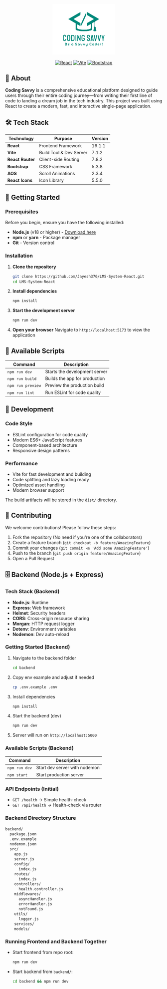 <div align="center">
  <img src="https://raw.githubusercontent.com/Jayesh370/LMS-System-React/main/frontend/public/assets/Final_Logo.png" alt="Coding Savvy Logo" width="200"/>

  
  [![React](https://img.shields.io/badge/React-19.1.1-61DAFB?style=for-the-badge&logo=react&logoColor=white)](https://reactjs.org/)
  [![Vite](https://img.shields.io/badge/Vite-7.1.2-646CFF?style=for-the-badge&logo=vite&logoColor=white)](https://vitejs.dev/)
  [![Bootstrap](https://img.shields.io/badge/Bootstrap-5.3.8-7952B3?style=for-the-badge&logo=bootstrap&logoColor=white)](https://getbootstrap.com/)
</div>

## 📖 About

**Coding Savvy** is a comprehensive educational platform designed to guide users through their entire coding journey—from writing their first line of code to landing a dream job in the tech industry. This project was built using React to create a modern, fast, and interactive single-page application.


## 🛠️ Tech Stack

| Technology | Purpose | Version |
|------------|---------|---------|
| **React** | Frontend Framework | 19.1.1 |
| **Vite** | Build Tool & Dev Server | 7.1.2 |
| **React Router** | Client-side Routing | 7.8.2 |
| **Bootstrap** | CSS Framework | 5.3.8 |
| **AOS** | Scroll Animations | 2.3.4 |
| **React Icons** | Icon Library | 5.5.0 |

## 🚀 Getting Started

### Prerequisites

Before you begin, ensure you have the following installed:

- **Node.js** (v18 or higher) - [Download here](https://nodejs.org/)
- **npm** or **yarn** - Package manager
- **Git** - Version control

### Installation

1. **Clone the repository**
   ```bash
   git clone https://github.com/Jayesh370/LMS-System-React.git
   cd LMS-System-React
   ```

2. **Install dependencies**
   ```bash
   npm install
   ```

3. **Start the development server**
   ```bash
   npm run dev
   ```

4. **Open your browser**
   Navigate to `http://localhost:5173` to view the application

## 📜 Available Scripts

| Command | Description |
|---------|-------------|
| `npm run dev` | Starts the development server |
| `npm run build` | Builds the app for production |
| `npm run preview` | Preview the production build |
| `npm run lint` | Run ESLint for code quality |


## 🔧 Development

### Code Style
- ESLint configuration for code quality
- Modern ES6+ JavaScript features
- Component-based architecture
- Responsive design patterns

### Performance
- Vite for fast development and building
- Code splitting and lazy loading ready
- Optimized asset handling
- Modern browser support

The build artifacts will be stored in the `dist/` directory.

## 🤝 Contributing

We welcome contributions! Please follow these steps:

1. Fork the repository (No need if you're one of the collaborators)
2. Create a feature branch (`git checkout -b feature/AmazingFeature`)
3. Commit your changes (`git commit -m 'Add some AmazingFeature'`)
4. Push to the branch (`git push origin feature/AmazingFeature`)
5. Open a Pull Request

## 🗄️ Backend (Node.js + Express)

### Tech Stack (Backend)
- **Node.js**: Runtime
- **Express**: Web framework
- **Helmet**: Security headers
- **CORS**: Cross-origin resource sharing
- **Morgan**: HTTP request logger
- **Dotenv**: Environment variables
- **Nodemon**: Dev auto-reload

### Getting Started (Backend)
1. Navigate to the backend folder
   ```bash
   cd backend
   ```
2. Copy env example and adjust if needed
   ```bash
   cp .env.example .env
   ```
3. Install dependencies
   ```bash
   npm install
   ```
4. Start the backend (dev)
   ```bash
   npm run dev
   ```
5. Server will run on `http://localhost:5000`

### Available Scripts (Backend)
| Command | Description |
|---------|-------------|
| `npm run dev` | Start dev server with nodemon |
| `npm start` | Start production server |

### API Endpoints (Initial)
- `GET /health` → Simple health-check
- `GET /api/health` → Health-check via router

### Backend Directory Structure
```
backend/
  package.json
  .env.example
  nodemon.json
  src/
    app.js
    server.js
    config/
      index.js
    routes/
      index.js
    controllers/
      health.controller.js
    middlewares/
      asyncHandler.js
      errorHandler.js
      notFound.js
    utils/
      logger.js
    services/
    models/
```

### Running Frontend and Backend Together
- Start frontend from repo root:
  ```bash
  npm run dev
  ```
- Start backend from `backend/`:
  ```bash
  cd backend && npm run dev
  ```


